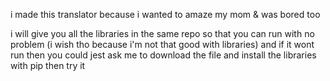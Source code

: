 i made this translator because i wanted to amaze my mom & was bored too

i will give you all the libraries in the same repo so that you can run with no problem (i wish tho because i'm not that good with libraries) and if it wont run then you could jest ask me to download the file and install the libraries with pip then try it
